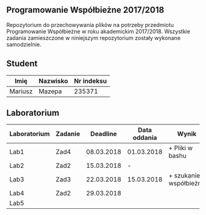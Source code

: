 ## Programowanie Współbieżne 2017/2018

Repozytorium do przechowywania plików na potrzeby przedmiotu Programowanie Współbieżne w roku akademickim 2017/2018. Wszystkie zadania zamieszczone w niniejszym repozytorium zostały wykonane samodzielnie.

## Student

| Imię    | Nazwisko | Nr indeksu |
|---------|----------|------------|
| Mariusz | Mazepa   | 235371     |

## Laboratorium

| Laboratorium | Zadanie | Deadline   | Data oddania | Wynik                  |
|--------------|---------|------------|--------------|------------------------|
| Lab1         | Zad4    | 08.03.2018 | 01.03.2018   | + Pliki w bashu        |
| Lab2         | Zad2    | 15.03.2018 | -            |                        |
| Lab3         | Zad3    | 22.03.2018 | 15.03.2018   | + szukanie współbieżne |
| Lab4         | Zad2    | 29.03.2018 |              |                        |
| Lab5         |         |            |              |                        |
